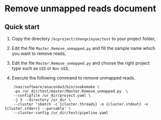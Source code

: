 # Remove unmapped reads document

## Quick start

1. Copy the directory `/kcproject/zhangxinyue/test` to your project folder, 

2. Edit the file `Master.Remove_unmapped.py` and fill the sample name which you want to remove reads, 

3. Edit the file `Master.Remove_unmapped.py` and choose the right project type such as `UID` or `Non-UID`,

4. Execute the following command to remove unmapped reads.

```
    /nas/software/anaconda3/bin/snakemake \ 
    -ps /ur_dir/test/master/Master.Remove_unmapped.py  \ 
    --configfile /ur_dir/project.yaml \
    -j 3 --directory /ur_dir \
    --cluster 'sbatch -c {cluster.threads} -o {cluster.stdout} -e {cluster.stderr} --parsable' \
    --cluster-config /ur_dir/test/pipeline.yaml
```

